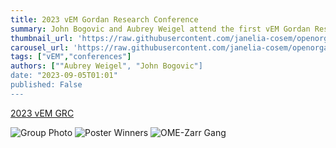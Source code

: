 ```yaml
---
title: 2023 vEM Gordan Research Conference
summary: John Bogovic and Aubrey Weigel attend the first vEM Gordan Research Conference in Ventura, CA.
thumbnail_url: 'https://raw.githubusercontent.com/janelia-cosem/openorganelle-blog/main/assets/vem-grc-logo.jpb'
carousel_url: 'https://raw.githubusercontent.com/janelia-cosem/openorganelle-blog/main/assets/vem-grc-carousel.png'
tags: ["vEM","conferences"]
authors: [""Aubrey Weigel", "John Bogovic"]
date: "2023-09-05T01:01"
published: False
---
```


[2023 vEM GRC](https://www.grc.org/volume-electron-microscopy-conference/2023/)

![Group Photo](https://raw.githubusercontent.com/janelia-cosem/openorganelle-blog/main/assets/vem-group-2.png)
![Poster Winners](https://raw.githubusercontent.com/janelia-cosem/openorganelle-blog/main/assets/poster-winners.jpg)
![OME-Zarr Gang](https://raw.githubusercontent.com/janelia-cosem/openorganelle-blog/main/assets/josh-john-norman.jpg)
